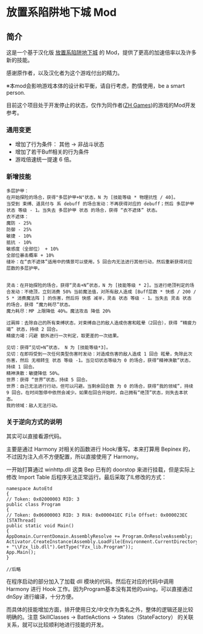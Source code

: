 # 放置系陷阱地下城 Mod

## 简介
这是一个基于汉化版 [放置系陷阱地下城](https://sstm.moe/topic/303261-%E6%94%BE%E7%BD%AE%E7%B3%BB%E8%89%B2%E6%83%85%E9%99%B7%E9%98%B1%E5%9C%B0%E4%B8%8B%E5%9F%8E%E9%9B%B6%E9%A3%9F%E6%B1%89%E5%8C%96%E7%BB%84zh-games/) 的 Mod，提供了更高的加速倍率以及许多新的技能。

感谢原作者，以及汉化者为这个游戏付出的精力。

※本mod会影响游戏本体的设计和平衡，请自行考虑，酌情使用，be a smart person.

目前这个项目处于开发停止的状态，仅作为同作者([ZH Games](https://ci-en.dlsite.com/creator/9265))的游戏的Mod开发参考。


### 通用变更

 - 增加了行为条件： 其他 -> 非战斗状态
 - 增加了若干Buff相关的行为条件
 - 游戏倍速统一提速 6 倍。

### 新增技能

```
多层护甲：
在开始探险的场合，获得"多层护甲+N"状态，N 为 [技能等级 * 物理抗性 / 40]。
当受到 束缚、道具付与 系 debuff 的场合发动：不再获得对应的 debuff；然后 多层护甲 状态 等级 - 1。当失去 多层护甲 状态 的场合，获得 “衣不遮体” 状态。
衣不遮体：
魔防 - 25%
防御 - 25%
敏捷 - 10%
抵抗 - 10%
敏感度（全部位） + 10%
全部位暴击概率 + 10%
缝补：在“衣不遮体”适用中的情景可以使用，5 回合内无法进行其他行动，然后重新获得对应层数的多层护甲。


灵击：在开始探险的场合，获得“灵击+N”状态，N 为 [技能等级 * 2]。当进行绝顶判定的场合发动：不绝顶，立刻消费 50% 当前魔法值，对所有敌人造成 [Buff层数 * 快感 / 200 / 5 * 消费魔法阵 ] 的伤害，然后将 快感 减半，灵击 状态 等级 - 1。当失去 灵击 状态 的场合，获得 “魔力耗尽”状态。
魔力耗尽：MP 上限降低 40%。魔法攻击 降低 20%

过肩摔：去除自己的所有束缚状态，对束缚自己的敌人造成伤害和眩晕（2回合），获得 “精疲力竭” 状态，持续 2 回合。
精疲力竭：闪避 额外进行一次判定，取更差的一次结果。

见切：获得“见切+N”状态， N 为 [技能等级*3]。
见切：在即将受到一次任何类型伤害时发动：对造成伤害的敌人造成 1 回合 眩晕，免除此次伤害，然后 无相转生 状态 等级 -1。当见切状态等级为 0 的场合，获得“精神涣散”状态，持续 1 回合。
精神涣散：敏捷降低 50%。
世界：获得 “世界”状态，持续 5 回合。
世界：自己无法进行行动，但可以闪避。当剩余回合数 为 0 的场合，获得“我的领域”，持续 9 回合。在时间暂停中依然会减少。如果在回合开始时，自己拥有“绝顶”状态，则失去本状态。
我的领域：敌人无法行动。
```

### 关于逆向方式的说明

其实可以直接看源代码。

主要是通过 Harmony 对相关的函数进行 Hook/重写。本来打算用 Bepinex 的，不过因为注入点不方便配置，所以直接使用了 Harmony。

一开始打算通过 winhttp.dll 这类 Bep 已有的 doorstop 来进行挂载，但是实际上修改 Import Table 后程序无法正常运行。最后采取了IL修改的方式：

```
namespace AutoEtd
{
// Token: 0x02000003 RID: 3
public class Program
{
// Token: 0x06000003 RID: 3 RVA: 0x000041EC File Offset: 0x000023EC
[STAThread]
public static void Main()
{
AppDomain.CurrentDomain.AssemblyResolve += Program.OnResolveAssembly;
Activator.CreateInstance(Assembly.LoadFile(Environment.CurrentDirectory + "\\Fzx_lib.dll").GetType("Fzx_lib.Program"));
App.Main();
}

//后略
```

在程序启动的部分加入了加载 dll 模块的代码。然后在对应的代码中调用 Harmony 进行 Hook 工作。因为Program基本没有其他的using，可以直接通过 dnSpy 进行编译，十分方便。



而具体的技能增加方面，排开使用日文/中文作为类名之外，整体的逻辑还是比较明确的。注意 SkillClasses -> BattleActions -> States（StateFactory） 的关联关系，就可以比较顺利地进行技能的开发。